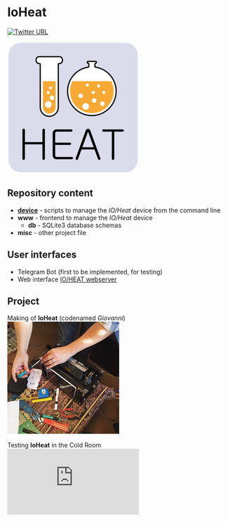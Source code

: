 # IoHeat

[![Twitter URL](https://img.shields.io/badge/Twitter-IoHeat-blue.svg)](https://twitter.com/hashtag/IoHeat)

![IoHeat logo](https://github.com/telatin/IoHeat/blob/master/misc/logo_small_0.png)


## Repository content
 - **[device](device/README.md)** - scripts to manage the _IO/Heat_ device from the command line
 - **www** - frontend to manage the _IO/Heat_ device
   - **db** - SQLite3 database schemas
 - **misc** - other project file

## User interfaces
 - Telegram Bot (first to be implemented, for testing)
 - Web interface [IO/HEAT webserver](https://seq.space/apps/ioheat/)

## Project

Making of **IoHeat** (codenamed _Giovanni_)
![Building IoHeat](https://raw.githubusercontent.com/telatin/IoHeat/master/misc/making_giovanni_small.jpg)

Testing **IoHeat** in the Cold Room
![Testing IoHeat](https://github.com/telatin/IoHeat/edit/master/README.md)
